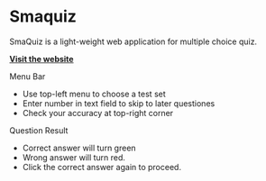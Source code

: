 # Smaquiz

SmaQuiz is a light-weight web application for multiple choice quiz.

[__Visit the website__](http://smaquiz.herokuapp.com)

Menu Bar

- Use top-left menu to choose a test set
- Enter number in text field to skip to later questiones
- Check your accuracy at top-right corner

Question Result

- Correct answer will turn green
- Wrong answer will turn red.
- Click the correct answer again to proceed.

